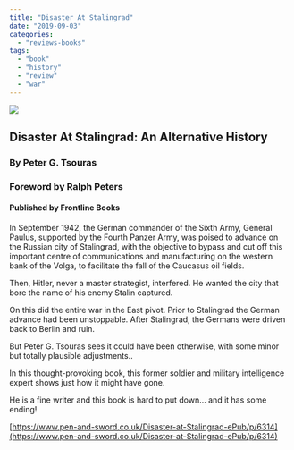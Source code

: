 ```yaml
---
title: "Disaster At Stalingrad"
date: "2019-09-03"
categories: 
  - "reviews-books"
tags: 
  - "book"
  - "history"
  - "review"
  - "war"
---
```


![](https://www.hellbound.ca/wp-content/uploads/2019/08/Disaster-At-Stalingrad.jpg)

## Disaster At Stalingrad: An Alternative History

### By Peter G. Tsouras

### Foreword by Ralph Peters

#### Published by Frontline Books

In September 1942, the German commander of the Sixth Army, General Paulus, supported by the Fourth Panzer Army, was poised to advance on the Russian city of Stalingrad, with the objective to bypass and cut off this important centre of communications and manufacturing on the western bank of the Volga, to facilitate the fall of the Caucasus oil fields.

Then, Hitler, never a master strategist, interfered. He wanted the city that bore the name of his enemy Stalin captured.

On this did the entire war in the East pivot. Prior to Stalingrad the German advance had been unstoppable. After Stalingrad, the Germans were driven back to Berlin and ruin.

But Peter G. Tsouras sees it could have been otherwise, with some minor but totally plausible adjustments..

In this thought-provoking book, this former soldier and military intelligence expert shows just how it might have gone.

He is a fine writer and this book is hard to put down… and it has some ending!

[https://www.pen-and-sword.co.uk/Disaster-at-Stalingrad-ePub/p/6314](https://www.pen-and-sword.co.uk/Disaster-at-Stalingrad-ePub/p/6314)
